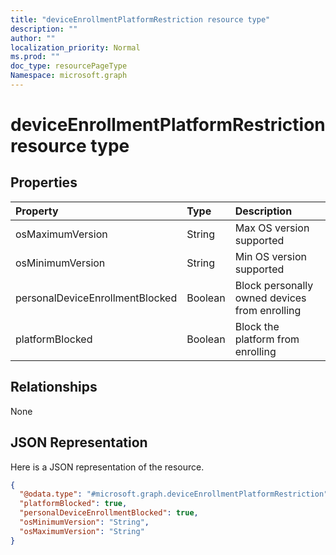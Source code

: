 ```yaml
---
title: "deviceEnrollmentPlatformRestriction resource type"
description: ""
author: ""
localization_priority: Normal
ms.prod: ""
doc_type: resourcePageType
Namespace: microsoft.graph
---
```



# deviceEnrollmentPlatformRestriction resource type



## Properties
|Property|Type|Description|
|:---|:---|:---|
|osMaximumVersion|String|Max OS version supported|
|osMinimumVersion|String|Min OS version supported|
|personalDeviceEnrollmentBlocked|Boolean|Block personally owned devices from enrolling|
|platformBlocked|Boolean|Block the platform from enrolling|

## Relationships
None

## JSON Representation
Here is a JSON representation of the resource.
<!-- {
  "blockType": "resource",
  "@odata.type": "microsoft.graph.deviceEnrollmentPlatformRestriction"
}
-->
``` json
{
  "@odata.type": "#microsoft.graph.deviceEnrollmentPlatformRestriction",
  "platformBlocked": true,
  "personalDeviceEnrollmentBlocked": true,
  "osMinimumVersion": "String",
  "osMaximumVersion": "String"
}
```

